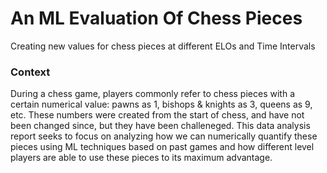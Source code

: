 # An ML Evaluation Of Chess Pieces
Creating new values for chess pieces at different ELOs and Time Intervals

### Context
During a chess game, players commonly refer to chess pieces with a certain numerical value: pawns as 1, bishops & knights as 3, queens as 9, etc. These numbers were created from the start of chess, and have not been changed since, but they have been challeneged. This data analysis report seeks to focus on analyzing how we can numerically quantify these pieces using ML techniques based on past games and how different level players are able to use these pieces to its maximum advantage. 
